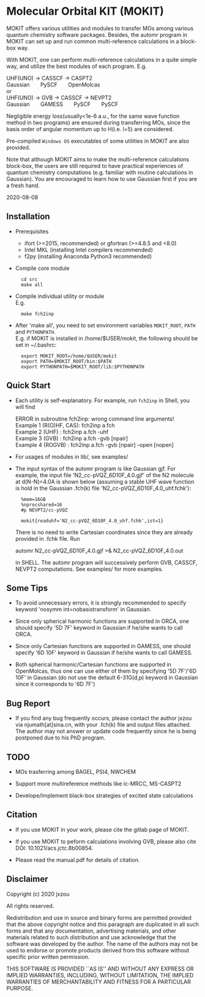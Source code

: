 # Molecular Orbital KIT (MOKIT)
MOKIT offers various utilities and modules to transfer MOs among various quantum
chemistry software packages. Besides, the automr program in MOKIT can set up and
run common multi-reference calculations in a block-box way.

With MOKIT, one can perform multi-reference calculations in a quite simple way,
and utilize the best modules of each program. E.g.

  UHF(UNO) -> CASSCF -> CASPT2  
  Gaussian&emsp;&emsp;PySCF&emsp;&emsp;OpenMolcas  
or  
  UHF(UNO) -> GVB   -> CASSCF -> NEVPT2  
  Gaussian&emsp;&emsp;GAMESS&emsp;&emsp;PySCF&emsp;&emsp;PySCF

Negligible energy loss(usually<1e-6 a.u., for the same wave function method in two
programs) are ensured during transferring MOs, since the basis order of angular
momentum up to H(i.e. l=5) are considered.

Pre-compiled `Windows OS` executables of some utilities in MOKIT are also provided.

Note that although MOKIT aims to make the multi-reference calculations block-box,
the users are still required to have practical experiences of quantum chemistry
computations (e.g. familiar with routine calculations in Gaussian). You are encouraged
to learn how to use Gaussian first if you are a fresh hand.

2020-08-08

Installation
------------

* Prerequisites
    - ifort (>=2015, recommended) or gfortran (>=4.8.5 and <8.0)
    - Intel MKL (installing Intel compilers recommended)
    - f2py (installing Anaconda Python3 recommended)

* Compile core module

        cd src
        make all

* Compile individual utility or module  
  E.g.

        make fch2inp

* After 'make all', you need to set environment variables `MOKIT_ROOT`, `PATH` and `PYTHONPATH`.  
  E.g. if MOKIT is installed in /home/$USER/mokit, the following should be set in ~/.bashrc:

        export MOKIT_ROOT=/home/$USER/mokit
        export PATH=$MOKIT_ROOT/bin:$PATH
        export PYTHONPATH=$MOKIT_ROOT/lib:$PYTHONPATH

Quick Start
-----------
* Each utility is self-explanatory. For example, run `fch2inp` in Shell,
  you will find

   ERROR in subroutine fch2inp: wrong command line arguments!  
   Example 1 (R(O)HF, CAS): fch2inp a.fch  
   Example 2 (UHF)        : fch2inp a.fch -uhf  
   Example 3 (GVB)        : fch2inp a.fch -gvb [npair]  
   Example 4 (ROGVB)      : fch2inp a.fch -gvb [npair] -open [nopen]

* For usages of modules in lib/, see examples/

* The input syntax of the automr program is like Gaussian gjf. For example, the input
  file 'N2_cc-pVQZ_6D10F_4.0.gjf' of the N2 molecule at d(N-N)=4.0A is shown below
  (assuming a stable UHF wave function is hold in the Gaussian .fch(k) file 'N2_cc-pVQZ_6D10F_4.0_uhf.fchk'):

        %mem=16GB
        %nprocshared=16
        #p NEVPT2/cc-pVQZ

        mokit{readuhf='N2_cc-pVQZ_6D10F_4.0_uhf.fchk',ist=1} 

  There is no need to write Cartesian coordinates since they are already provided in .fchk file.
  Run

  automr N2_cc-pVQZ_6D10F_4.0.gjf >& N2_cc-pVQZ_6D10F_4.0.out  

  in SHELL. The automr program will successively perform GVB, CASSCF, NEVPT2 computations. See
  examples/ for more examples.

Some Tips
---------
* To avoid unnecessary errors, it is strongly recommended to specify keyword
  'nosymm int=nobasistransform' in Gaussian.

* Since only spherical harmonic functions are supported in ORCA, one should specify
  '5D 7F' keyword in Gaussian if he/she wants to call ORCA.

* Since only Cartesian functions are supported in GAMESS, one should specify '6D 10F'
  keyword in Gaussian if he/she wants to call GAMESS.

* Both spherical harmonic/Cartesian functions are supported in OpenMolcas, thus
  one can use either of them by specifying '5D 7F'/'6D 10F' in Gaussian (do not
  use the default 6-31G(d,p) keyword in Gaussian since it corresponds to '6D 7F')

Bug Report
----------
* If you find any bug frequently occurs, please contact the author jxzou via njumath[at]sina.cn,
  with your .fch(k) file and output files attached. The author may not answer or update code
  frequently since he is being postponed due to his PhD program.

TODO
----
* MOs trasferring among BAGEL, PSI4, NWCHEM

* Support more multireference methods like ic-MRCC, MS-CASPT2

* Develope/Implement black-box strategies of excited state calculations

Citation
--------
* If you use MOKIT in your work, please cite the gitlab page of MOKIT.

* If you use MOKIT to peform calculations involving GVB, please also cite DOI: 10.1021/acs.jctc.8b00854.

* Please read the manual.pdf for details of citation.

Disclaimer
----------
Copyright (c) 2020 jxzou

All rights reserved.

Redistribution and use in source and binary forms are permitted provided that the above copyright notice and this paragraph are duplicated in all such forms and that any documentation, advertising materials, and other materials related to such distribution and use acknowledge that the software was developed by the author. The name of the authors may not be used to endorse or promote products derived from this software without specific prior written permission.

THIS SOFTWARE IS PROVIDED ``AS IS'' AND WITHOUT ANY EXPRESS OR IMPLIED WARRANTIES, INCLUDING, WITHOUT LIMITATION, THE IMPLIED WARRANTIES OF MERCHANTABILITY AND FITNESS FOR A PARTICULAR PURPOSE.

